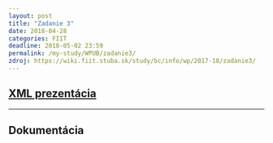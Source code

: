 ```yaml
---
layout: post
title: "Zadanie 3"
date: 2018-04-28
categories: FIIT
deadline: 2018-05-02 23:59
permalink: /my-study/WPUB/zadanie3/
zdroj: https://wiki.fiit.stuba.sk/study/bc/info/wp/2017-18/zadanie3/
---
```

## <a href="{{ page.zdroj }}">XML prezentácia</a>
____
## Dokumentácia


 
 